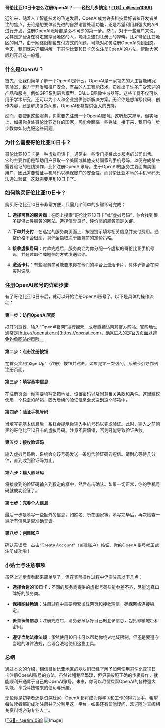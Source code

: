 **哥伦比亚10日卡怎么注册OpenAI？——轻松几步搞定！[[TG💪+ @esim1088](https://t.me/s/esim1088)]**

近年来，随着人工智能技术的飞速发展，OpenAI成为许多科技爱好者和开发者关注的焦点。无论是想要体验先进的自然语言处理功能，还是希望利用其强大的API进行开发，注册OpenAI账号都是必不可少的第一步。然而，对于一些用户来说，尤其是那些身在特定国家或地区的人，可能会遇到注册上的障碍。比如哥伦比亚地区的用户，由于网络限制或支付方式的问题，可能对如何注册OpenAI感到困惑。今天，我们就来详细讲解一下哥伦比亚10日卡怎么注册OpenAI的方法，帮助大家顺利开启这一旅程。

### 什么是OpenAI？

首先，让我们简单了解一下OpenAI是什么。OpenAI是一家领先的人工智能研究实验室，致力于开发和推广安全、有益的人工智能技术。它推出了许多广受欢迎的产品和服务，例如GPT系列语言模型、DALL-E图像生成器等。这些工具不仅可以用于学术研究，还可以为个人和企业提供创新解决方案。无论你是想编写代码、创作内容，还是解决复杂问题，OpenAI都能提供强大的支持。

然而，要使用这些服务，你需要先注册一个OpenAI账号。这听起来简单，但实际上，如果你身处哥伦比亚这样的国家，可能会面临一些挑战。接下来，我们将一步步教你如何克服这些问题。

### 为什么需要哥伦比亚10日卡？

哥伦比亚10日卡是一种虚拟电话卡，通常由一些专门提供此类服务的公司出售。它的主要作用是帮助用户获取一个美国或其他支持国家的手机号码，以便完成某些需要验证的在线操作，比如注册OpenAI账号。由于OpenAI的服务主要面向美国用户，因此需要验证手机号码以确保账户的安全性。而哥伦比亚本地的手机号码无法通过验证，这就需要用到10日卡了。

### 如何购买哥伦比亚10日卡？

购买哥伦比亚10日卡非常方便，只需几个简单的步骤即可完成：

1. **选择可靠的服务商**：在网上搜索“哥伦比亚10日卡”或“虚拟号码”，你会找到很多提供此类服务的网站。选择信誉良好、评价高的服务商是关键。
   
2. **下单并支付**：在选定的服务商页面上，按照提示填写相关信息并支付费用。通常价格不会很高，具体金额取决于服务商的定价策略。

3. **接收虚拟号码**：付款完成后，服务商会为你分配一个虚拟的哥伦比亚手机号码，并通过邮件或短信的方式发送给你。

4. **激活卡片**：有些服务商可能要求你在他们的平台上激活卡片，具体步骤会在购买时说明。

### 注册OpenAI账号的详细步骤

有了哥伦比亚10日卡后，就可以开始注册OpenAI账号了。以下是具体的操作流程：

#### 第一步：访问OpenAI官网

打开浏览器，输入“OpenAI官网”进行搜索，或者直接访问其官方网站。官网地址通常是[https://openai.com](https://openai.com)，确保进入的是官方页面以避免钓鱼网站的风险。

#### 第二步：点击注册按钮

在首页找到“Sign Up”（注册）按钮并点击。如果是第一次访问，系统会引导你到注册页面。

#### 第三步：填写基本信息

在注册页面，你需要填写邮箱地址、设置密码以及同意相关条款和条件。这里建议使用一个稳定的邮箱，因为后续的验证信息会发送到这个邮箱中。

#### 第四步：验证手机号码

当填写完基本信息后，系统会提示你输入手机号码以完成验证。此时，输入之前购买的哥伦比亚10日卡的虚拟号码。注意不要填错，否则可能导致验证失败。

#### 第五步：接收验证码

输入虚拟号码后，系统会向该号码发送一条包含验证码的短信。请耐心等待几分钟，直到收到验证码为止。

#### 第六步：输入验证码

将接收到的验证码输入到指定的框中，然后点击确认。如果一切正常，你的手机号码就成功验证了。

#### 第七步：完善个人信息

最后一步是填写一些额外的信息，如姓名、所在国家等。填写完毕后，再次检查一遍所有信息是否准确无误。

#### 第八步：创建账户

确认无误后，点击“Create Account”（创建账户）按钮，你的OpenAI账号就正式注册成功啦！

### 小贴士与注意事项

虽然上述步骤看起来简单明了，但在实际操作过程中仍需注意以下几点：

- **选择合适的10日卡**：不同的服务商提供的虚拟号码质量参差不齐，尽量选择口碑好的服务商。
  
- **保持网络畅通**：注册过程中需要频繁加载网页和接收短信，确保网络连接稳定。

- **妥善保管信息**：注册完成后，请务必保存好自己的登录信息，包括邮箱地址和密码。

- **遵守当地法律法规**：虽然使用10日卡可以帮助你绕过地域限制，但还是要遵守当地的法律法规，合理合法地使用这些工具。

### 总结

通过本文的介绍，相信哥伦比亚地区的朋友们已经了解了如何使用哥伦比亚10日卡注册OpenAI账号的方法。虽然过程稍显繁琐，但只要按照正确的步骤操作，就能顺利开通属于自己的OpenAI账号。未来，你可以尽情探索OpenAI的各种强大功能，享受科技带来的便利与乐趣。

无论你是初学者还是资深玩家，OpenAI都将成为你学习和工作的得力助手。希望每位读者都能成功注册并充分利用这一平台。如果还有其他疑问，欢迎随时查阅相关资料或咨询专业人士。

[[TG💪+ @esim1088](https://t.me/s/esim1088) ![Image](https://i.postimg.cc/4NQfJmqS/Snipaste-2025-05-13-00-14-12.png)]
